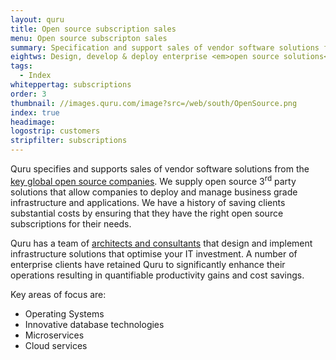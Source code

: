 ```yaml
---
layout: quru
title: Open source subscription sales
menu: Open source subscripton sales
summary: Specification and support sales of vendor software solutions from the key global open source companies.
eightws: Design, develop & deploy enterprise <em>open source solutions</em>
tags:
  - Index
whiteppertag: subscriptions
order: 3
thumbnail: //images.quru.com/image?src=/web/south/OpenSource.png
index: true
headimage:
logostrip: customers
stripfilter: subscriptions
---
```


Quru specifies and supports sales of vendor software solutions from the [key global open source companies](/vendors/ "Quru's vendor partners"). We supply open source 3<sup>rd</sup> party solutions that allow companies to deploy and manage business grade infrastructure and applications. We have a history of saving clients substantial costs by ensuring that they have the right open source subscriptions for their needs.

Quru has a team of [architects and consultants](/whatwedo/consultingdesigndeployment.html "Quru's consulting services") that design and implement infrastructure solutions that optimise your IT investment. A number of enterprise clients have retained Quru to significantly enhance their operations resulting in quantifiable productivity gains and cost savings.

Key areas of focus are:

* Operating Systems
* Innovative database technologies
* Microservices
* Cloud services
